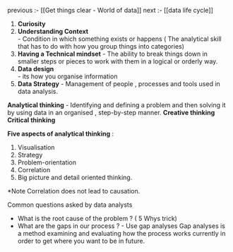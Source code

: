 
previous :- [[Get things clear - World of data]]
next :- [[data life cycle]]


1. **Curiosity**                   
2. **Understanding Context**       
			- Condition in which something exists or happens ( The analytical skill that has to do with how you group things into categories)
3. **Having a Technical mindset** 
			- The ability to break things down in smaller steps or pieces to work with them in a logical or orderly way.
4. **Data design**                
			- its how you organise information 
5. **Data Strategy**
			-  Management of people , processes and tools used in data analysis. 


**Analytical thinking** - Identifying and defining a problem and then solving it by using data in an organised , step-by-step manner.
**Creative thinking**
**Critical thinking** 

**Five aspects of analytical thinking** :
1. Visualisation 
2. Strategy
3. Problem-orientation 
4. Correlation 
5. Big picture and detail oriented thinking.

*Note Correlation does not lead to causation.

Common questions asked by data analysts 
- What is the root cause of the problem ? ( 5 Whys trick)
- What are the gaps in our process ? - Use gap analyses 
Gap analyses is a method examining and evaluating how the process works currently in order to get where you want to be in future.